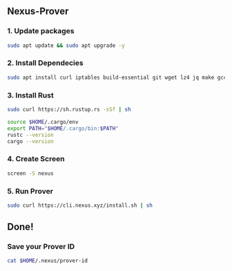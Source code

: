 ## Nexus-Prover
### 1. Update packages
```Bash
sudo apt update && sudo apt upgrade -y
```
### 2. Install Dependecies
```Bash
sudo apt install curl iptables build-essential git wget lz4 jq make gcc nano automake autoconf tmux htop nvme-cli pkg-config libssl-dev libleveldb-dev tar clang bsdmainutils ncdu unzip libleveldb-dev  -y
```
### 3. Install Rust
```Bash
sudo curl https://sh.rustup.rs -sSf | sh
```
```Bash
source $HOME/.cargo/env
export PATH="$HOME/.cargo/bin:$PATH"
rustc --version
cargo --version
```
### 4. Create Screen 
```Bash
screen -S nexus
```
### 5. Run Prover
```Bash
sudo curl https://cli.nexus.xyz/install.sh | sh
```
## Done!
### Save your Prover ID
```Bash
cat $HOME/.nexus/prover-id
```





